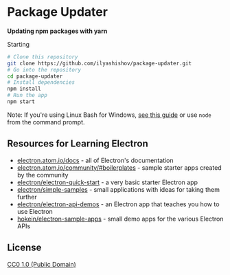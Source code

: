 # Package Updater

**Updating npm packages with yarn**

Starting

```bash
# Clone this repository
git clone https://github.com/ilyashishov/package-updater.git
# Go into the repository
cd package-updater
# Install dependencies
npm install
# Run the app
npm start
```

Note: If you're using Linux Bash for Windows, [see this guide](https://www.howtogeek.com/261575/how-to-run-graphical-linux-desktop-applications-from-windows-10s-bash-shell/) or use `node` from the command prompt.

## Resources for Learning Electron

- [electron.atom.io/docs](http://electron.atom.io/docs) - all of Electron's documentation
- [electron.atom.io/community/#boilerplates](http://electron.atom.io/community/#boilerplates) - sample starter apps created by the community
- [electron/electron-quick-start](https://github.com/electron/electron-quick-start) - a very basic starter Electron app
- [electron/simple-samples](https://github.com/electron/simple-samples) - small applications with ideas for taking them further
- [electron/electron-api-demos](https://github.com/electron/electron-api-demos) - an Electron app that teaches you how to use Electron
- [hokein/electron-sample-apps](https://github.com/hokein/electron-sample-apps) - small demo apps for the various Electron APIs

## License

[CC0 1.0 (Public Domain)](LICENSE.md)
